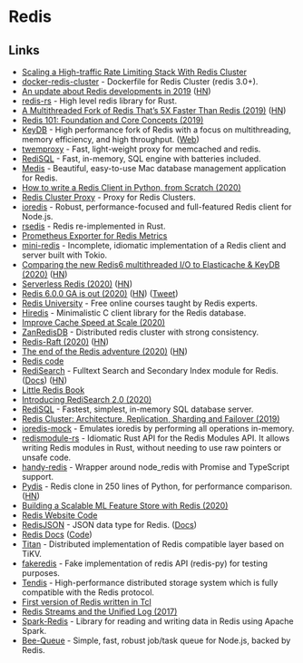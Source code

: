 # Redis

## Links

* [Scaling a High-traffic Rate Limiting Stack With Redis Cluster](https://brandur.org/redis-cluster)
* [docker-redis-cluster](https://github.com/Grokzen/docker-redis-cluster) - Dockerfile for Redis Cluster \(redis 3.0+\).
* [An update about Redis developments in 2019](http://antirez.com/news/126) \([HN](https://news.ycombinator.com/item?id=19227070)\)
* [redis-rs](https://github.com/mitsuhiko/redis-rs) - High level redis library for Rust.
* [A Multithreaded Fork of Redis That’s 5X Faster Than Redis \(2019\)](https://docs.keydb.dev/blog/2019/10/07/blog-post/) \([HN](https://news.ycombinator.com/item?id=21182627)\)
* [Redis 101: Foundation and Core Concepts \(2019\)](https://dev.to/mohammadhasham/redis-101-foundation-and-core-concepts-1cg6)
* [KeyDB](https://github.com/JohnSully/KeyDB) - High performance fork of Redis with a focus on multithreading, memory efficiency, and high throughput. \([Web](https://keydb.dev/index.html)\)
* [twemproxy](https://github.com/twitter/twemproxy) - Fast, light-weight proxy for memcached and redis.
* [RediSQL](https://github.com/RedBeardLab/rediSQL) - Fast, in-memory, SQL engine with batteries included.
* [Medis](https://github.com/luin/medis) - Beautiful, easy-to-use Mac database management application for Redis.
* [How to write a Redis Client in Python, from Scratch \(2020\)](https://www.youtube.com/watch?v=C5KkQUKhc_4)
* [Redis Cluster Proxy](https://github.com/artix75/redis-cluster-proxy) - Proxy for Redis Clusters.
* [ioredis](https://github.com/luin/ioredis) - Robust, performance-focused and full-featured Redis client for Node.js.
* [rsedis](https://github.com/seppo0010/rsedis) - Redis re-implemented in Rust.
* [Prometheus Exporter for Redis Metrics](https://github.com/oliver006/redis_exporter)
* [mini-redis](https://github.com/tokio-rs/mini-redis) - Incomplete, idiomatic implementation of a Redis client and server built with Tokio.
* [Comparing the new Redis6 multithreaded I/O to Elasticache & KeyDB \(2020\)](https://docs.keydb.dev/blog/2020/04/15/blog-post/) \([HN](https://news.ycombinator.com/item?id=22879347)\)
* [Serverless Redis \(2020\)](https://medium.com/lambda-store/serverless-redis-is-here-34c2fa335f24) \([HN](https://news.ycombinator.com/item?id=22957091)\)
* [Redis 6.0.0 GA is out \(2020\)](http://antirez.com/news/132) \([HN](https://news.ycombinator.com/item?id=23030685)\) \([Tweet](https://twitter.com/antirez/status/1255856794712367105)\)
* [Redis University](https://university.redislabs.com/) - Free online courses taught by Redis experts.
* [Hiredis](https://github.com/redis/hiredis) - Minimalistic C client library for the Redis database.
* [Improve Cache Speed at Scale \(2020\)](https://www.youtube.com/watch?v=mPg20ykAFU4)
* [ZanRedisDB](https://github.com/youzan/ZanRedisDB) - Distributed redis cluster with strong consistency.
* [Redis-Raft \(2020\)](https://jepsen.io/analyses/redis-raft-1b3fbf6) \([HN](https://news.ycombinator.com/item?id=23615790)\)
* [The end of the Redis adventure \(2020\)](http://antirez.com/news/133) \([HN](https://news.ycombinator.com/item?id=23689549)\)
* [Redis code](https://github.com/redis-io/redis)
* [RediSearch](https://github.com/RediSearch/RediSearch/) - Fulltext Search and Secondary Index module for Redis. \([Docs](https://oss.redislabs.com/redisearch/)\) \([HN](https://news.ycombinator.com/item?id=23777460)\)
* [Little Redis Book](https://github.com/karlseguin/the-little-redis-book/blob/master/en/redis.md)
* [Introducing RediSearch 2.0 \(2020\)](https://redislabs.com/blog/introducing-redisearch-2-0/)
* [RediSQL](https://redisql.com/) - Fastest, simplest, in-memory SQL database server.
* [Redis Cluster: Architecture, Replication, Sharding and Failover \(2019\)](https://medium.com/opstree-technology/redis-cluster-architecture-replication-sharding-and-failover-86871e783ac0)
* [ioredis-mock](https://github.com/stipsan/ioredis-mock) - Emulates ioredis by performing all operations in-memory.
* [redismodule-rs](https://github.com/RedisLabsModules/redismodule-rs) - Idiomatic Rust API for the Redis Modules API. It allows writing Redis modules in Rust, without needing to use raw pointers or unsafe code.
* [handy-redis](https://github.com/mmkal/handy-redis) - Wrapper around node\_redis with Promise and TypeScript support.
* [Pydis](https://github.com/boramalper/pydis) - Redis clone in 250 lines of Python, for performance comparison. \([HN](https://news.ycombinator.com/item?id=25100218)\)
* [Building a Scalable ML Feature Store with Redis \(2020\)](https://doordash.engineering/2020/11/19/building-a-gigascale-ml-feature-store-with-redis/)
* [Redis Website Code](https://github.com/redis/redis-io)
* [RedisJSON](https://github.com/RedisJSON/RedisJSON) - JSON data type for Redis. \([Docs](https://oss.redislabs.com/redisjson/)\)
* [Redis Docs](https://redis.io/documentation) \([Code](https://github.com/redis/redis-doc)\)
* [Titan](https://github.com/distributedio/titan) - Distributed implementation of Redis compatible layer based on TiKV.
* [fakeredis](https://github.com/jamesls/fakeredis) - Fake implementation of redis API \(redis-py\) for testing purposes.
* [Tendis](https://github.com/Tencent/Tendis) - High-performance distributed storage system which is fully compatible with the Redis protocol.
* [First version of Redis written in Tcl](https://gist.github.com/antirez/6ca04dd191bdb82aad9fb241013e88a8)
* [Redis Streams and the Unified Log \(2017\)](https://brandur.org/redis-streams)
* [Spark-Redis](https://github.com/RedisLabs/spark-redis) - Library for reading and writing data in Redis using Apache Spark.
* [Bee-Queue](https://github.com/bee-queue/bee-queue) - Simple, fast, robust job/task queue for Node.js, backed by Redis.

